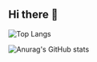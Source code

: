## Hi there 👋
![Top Langs](https://github-readme-stats.vercel.app/api/top-langs/?username=Neerajjv&hide_progress=true)


![Anurag's GitHub stats](https://github-readme-stats.vercel.app/api?username=Neerajjv&show=reviews,discussions_started,discussions_answered,prs_merged,prs_merged_percentage)

<!--
**Neerajjv/Neerajjv** is a ✨ _special_ ✨ repository because its `README.md` (this file) appears on your GitHub profile.

Here are some ideas to get you started:

- 🔭 I’m currently working on ...
- 🌱 I’m currently learning ...
- 👯 I’m looking to collaborate on ...
- 🤔 I’m looking for help with ...
- 💬 Ask me about ...
- 📫 How to reach me: ...
- 😄 Pronouns: ...
- ⚡ Fun fact: ...
-->
